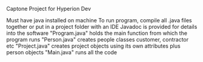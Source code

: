 Captone Project for Hyperion Dev

Must have java installed on machine To run program, compile all .java files together or put in a project folder with an IDE Javadoc is provided for details into the software "Program.java" holds the main function from which the program runs "Person.java" creates people classes customer, contractor etc "Project.java" creates project objects using its own attributes plus person objects "Main.java" runs all the code 
